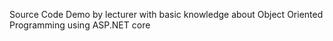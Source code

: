 Source Code Demo by lecturer with basic knowledge about Object Oriented Programming using ASP.NET core
